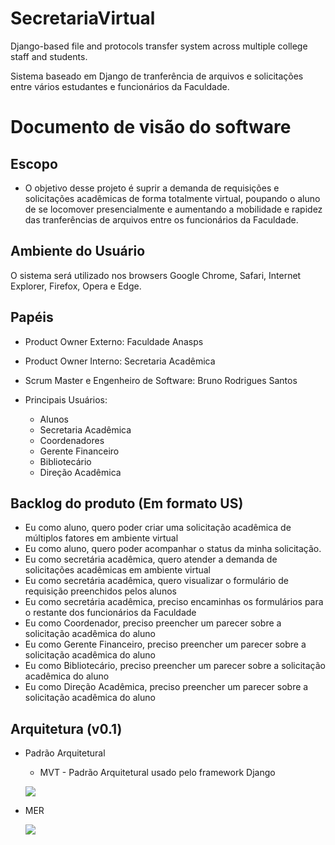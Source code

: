 # SecretariaVirtual
Django-based file and protocols transfer system across multiple college staff and students.

Sistema baseado em Django de tranferência de arquivos e solicitações entre vários estudantes e funcionários da Faculdade.

# Documento de visão do software

## Escopo

* O objetivo desse projeto é suprir a demanda de requisições e solicitações acadêmicas de forma totalmente virtual,
poupando o aluno de se locomover presencialmente e aumentando a mobilidade e rapidez das tranferências de arquivos entre os funcionários da Faculdade.

## Ambiente do Usuário
O sistema será utilizado nos browsers Google Chrome, Safari, Internet Explorer, Firefox, Opera e Edge.

## Papéis

* Product Owner Externo: Faculdade Anasps
* Product Owner Interno: Secretaria Acadêmica
* Scrum Master e Engenheiro de Software: Bruno Rodrigues Santos
* Principais Usuários:
	
	* Alunos
	* Secretaria Acadêmica
	* Coordenadores
	* Gerente Financeiro
	* Bibliotecário
	* Direção Acadêmica

## Backlog do produto (Em formato US)

* Eu como aluno, quero poder criar uma solicitação acadêmica de múltiplos fatores em ambiente virtual
* Eu como aluno, quero poder acompanhar o status da minha solicitação.
* Eu como secretária acadêmica, quero atender a demanda de solicitações acadêmicas em ambiente virtual
* Eu como secretária acadêmica, quero visualizar o formulário de requisição preenchidos pelos alunos
* Eu como secretária acadêmica, preciso encaminhas os formulários para o restante dos funcionários da Faculdade
* Eu como Coordenador, preciso preencher um parecer sobre a solicitação acadêmica do aluno
* Eu como Gerente Financeiro, preciso preencher um parecer sobre a solicitação acadêmica do aluno
* Eu como Bibliotecário, preciso preencher um parecer sobre a solicitação acadêmica do aluno
* Eu como Direção Acadêmica, preciso preencher um parecer sobre a solicitação acadêmica do aluno


## Arquitetura (v0.1)

* Padrão Arquitetural
  * MVT - Padrão Arquitetural usado pelo framework Django
  
  ![](https://mdn.mozillademos.org/files/13931/basic-django.png)

* MER

  ![](https://i.imgur.com/rotiFsL.jpg)
